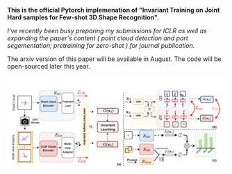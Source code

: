
**This is the official Pytorch implemenation of "Invariant Training on Joint Hard samples for Few-shot 3D Shape Recognition".**

*I've recently been busy preparing my submissions for ICLR as well as expanding the paper's content ( point cloud detection and part segementation; pretraining for zero-shot ) for journal publication.* 

The arxiv version of this paper will be available in August. The code will be open-sourced later this year.



<div align="center">
  <img src="figure1.png">
</div>


